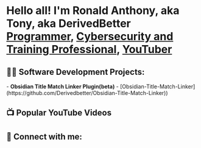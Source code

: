 <h1>Hello all! I'm Ronald Anthony, aka Tony, aka DerivedBetter <br/><a href="https://github.com/Derivedbetter">Programmer</a>, <a href="https://www.linkedin.com/in/ronaldtonyhickman/">Cybersecurity and Training Professional</a>, <a href="https://www.youtube.com/@DERIVEDBETTER">YouTuber</a></h1>

<h2>👨‍💻 Software Development Projects:</h2>
- <b>Obsidian Title Match Linker Plugin(beta)</b>
  - [Obsidian-Title-Match-Linker](https://github.com/Derivedbetter/Obsidian-Title-Match-Linker))


<h2>📺 Popular YouTube Videos</h2>



<h2> 🤳 Connect with me:</h2>



[twitter]: 
[youtube]: 
[instagram]: 
[linkedin]: 

<!--
**Derivedbetter/Derivedbetter** is a ✨ _special_ ✨ repository because its `README.md` (this file) appears on your GitHub profile.

Here are some ideas to get you started:

- 🔭 I’m currently working on ...
- 🌱 I’m currently learning ...
- 👯 I’m looking to collaborate on ...
- 🤔 I’m looking for help with ...
- 💬 Ask me about ...
- 📫 How to reach me: ...
- 😄 Pronouns: ...
- ⚡ Fun fact: ...
-->

